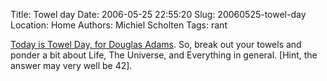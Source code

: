 Title: Towel day
Date: 2006-05-25 22:55:20
Slug: 20060525-towel-day
Location: Home
Authors: Michiel Scholten
Tags: rant

<p><a href="http://www.boingboing.net/2006/05/24/tomorrow_is_towel_da.html">Today is Towel Day, for Douglas Adams</a>. So, break out your towels and ponder a bit about Life, The Universe, and Everything in general. [Hint, the answer may very well be 42].</p>